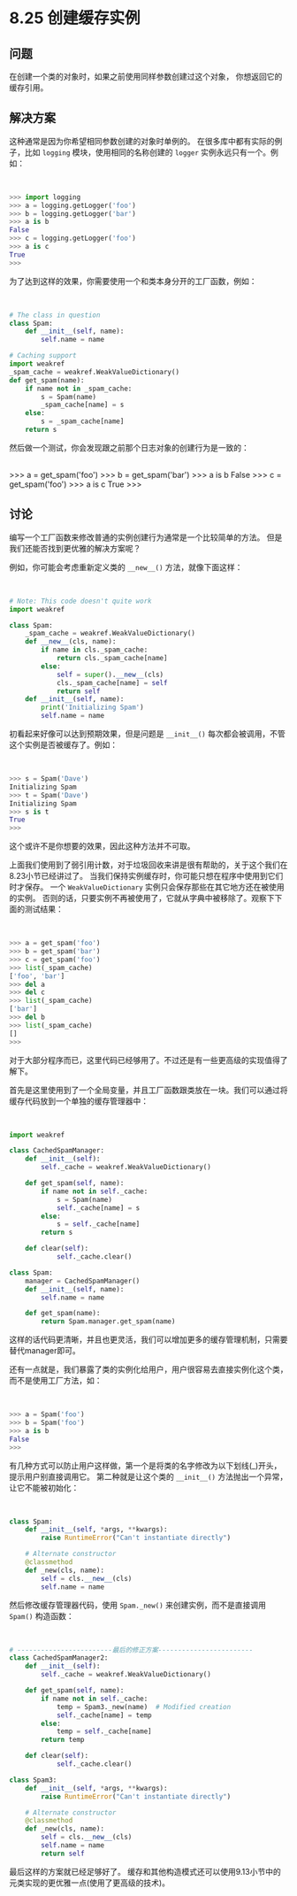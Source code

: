 

# 8.25 创建缓存实例

## 问题

在创建一个类的对象时，如果之前使用同样参数创建过这个对象， 你想返回它的缓存引用。

## 解决方案

这种通常是因为你希望相同参数创建的对象时单例的。 在很多库中都有实际的例子，比如 `logging` 模块，使用相同的名称创建的 `logger`
实例永远只有一个。例如：


​    
```python
>>> import logging
>>> a = logging.getLogger('foo')
>>> b = logging.getLogger('bar')
>>> a is b
False
>>> c = logging.getLogger('foo')
>>> a is c
True
>>>
```


为了达到这样的效果，你需要使用一个和类本身分开的工厂函数，例如：


​    
```python
# The class in question
class Spam:
    def __init__(self, name):
        self.name = name

# Caching support
import weakref
_spam_cache = weakref.WeakValueDictionary()
def get_spam(name):
    if name not in _spam_cache:
        s = Spam(name)
        _spam_cache[name] = s
    else:
        s = _spam_cache[name]
    return s
```


然后做一个测试，你会发现跟之前那个日志对象的创建行为是一致的：


​    
    >>> a = get_spam('foo')
    >>> b = get_spam('bar')
    >>> a is b
    False
    >>> c = get_spam('foo')
    >>> a is c
    True
    >>>


## 讨论

编写一个工厂函数来修改普通的实例创建行为通常是一个比较简单的方法。 但是我们还能否找到更优雅的解决方案呢？

例如，你可能会考虑重新定义类的 `__new__()` 方法，就像下面这样：


​    
```python
# Note: This code doesn't quite work
import weakref

class Spam:
    _spam_cache = weakref.WeakValueDictionary()
    def __new__(cls, name):
        if name in cls._spam_cache:
            return cls._spam_cache[name]
        else:
            self = super().__new__(cls)
            cls._spam_cache[name] = self
            return self
    def __init__(self, name):
        print('Initializing Spam')
        self.name = name
```


初看起来好像可以达到预期效果，但是问题是 `__init__()` 每次都会被调用，不管这个实例是否被缓存了。例如：


​    
```python
>>> s = Spam('Dave')
Initializing Spam
>>> t = Spam('Dave')
Initializing Spam
>>> s is t
True
>>>
```


这个或许不是你想要的效果，因此这种方法并不可取。

上面我们使用到了弱引用计数，对于垃圾回收来讲是很有帮助的，关于这个我们在8.23小节已经讲过了。
当我们保持实例缓存时，你可能只想在程序中使用到它们时才保存。 一个 `WeakValueDictionary` 实例只会保存那些在其它地方还在被使用的实例。
否则的话，只要实例不再被使用了，它就从字典中被移除了。观察下下面的测试结果：


​    
```python
>>> a = get_spam('foo')
>>> b = get_spam('bar')
>>> c = get_spam('foo')
>>> list(_spam_cache)
['foo', 'bar']
>>> del a
>>> del c
>>> list(_spam_cache)
['bar']
>>> del b
>>> list(_spam_cache)
[]
>>>
```


对于大部分程序而已，这里代码已经够用了。不过还是有一些更高级的实现值得了解下。

首先是这里使用到了一个全局变量，并且工厂函数跟类放在一块。我们可以通过将缓存代码放到一个单独的缓存管理器中：


​    
```python
import weakref

class CachedSpamManager:
    def __init__(self):
        self._cache = weakref.WeakValueDictionary()

    def get_spam(self, name):
        if name not in self._cache:
            s = Spam(name)
            self._cache[name] = s
        else:
            s = self._cache[name]
        return s

    def clear(self):
            self._cache.clear()

class Spam:
    manager = CachedSpamManager()
    def __init__(self, name):
        self.name = name

    def get_spam(name):
        return Spam.manager.get_spam(name)
```


这样的话代码更清晰，并且也更灵活，我们可以增加更多的缓存管理机制，只需要替代manager即可。

还有一点就是，我们暴露了类的实例化给用户，用户很容易去直接实例化这个类，而不是使用工厂方法，如：


​    
```python
>>> a = Spam('foo')
>>> b = Spam('foo')
>>> a is b
False
>>>
```


有几种方式可以防止用户这样做，第一个是将类的名字修改为以下划线(_)开头，提示用户别直接调用它。 第二种就是让这个类的 `__init__()`
方法抛出一个异常，让它不能被初始化：


​    
```python
class Spam:
    def __init__(self, *args, **kwargs):
        raise RuntimeError("Can't instantiate directly")

    # Alternate constructor
    @classmethod
    def _new(cls, name):
        self = cls.__new__(cls)
        self.name = name
```


然后修改缓存管理器代码，使用 `Spam._new()` 来创建实例，而不是直接调用 `Spam()` 构造函数：


​    
```python
# ------------------------最后的修正方案------------------------
class CachedSpamManager2:
    def __init__(self):
        self._cache = weakref.WeakValueDictionary()

    def get_spam(self, name):
        if name not in self._cache:
            temp = Spam3._new(name)  # Modified creation
            self._cache[name] = temp
        else:
            temp = self._cache[name]
        return temp

    def clear(self):
            self._cache.clear()

class Spam3:
    def __init__(self, *args, **kwargs):
        raise RuntimeError("Can't instantiate directly")

    # Alternate constructor
    @classmethod
    def _new(cls, name):
        self = cls.__new__(cls)
        self.name = name
        return self
```


最后这样的方案就已经足够好了。 缓存和其他构造模式还可以使用9.13小节中的元类实现的更优雅一点(使用了更高级的技术)。


